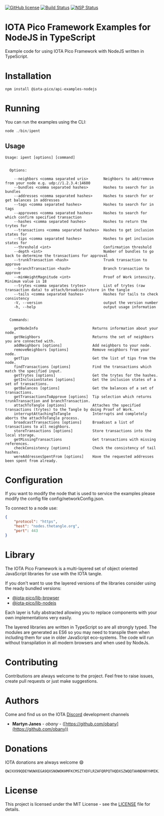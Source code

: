 [![GitHub license](https://img.shields.io/badge/license-MIT-blue.svg)](https://raw.githubusercontent.com/iotaeco/iota-pico-api-examples-nodejs/master/LICENSE) [![Build Status](https://travis-ci.org/iotaeco/iota-pico-api-examples-nodejs.svg?branch=master)](https://travis-ci.org/iotaeco/iota-pico-api-examples-nodejs) [![NSP Status](https://nodesecurity.io/orgs/iotaeco/projects/1190c826-1d26-4619-b617-88b2f6cc4c0b/badge)](https://nodesecurity.io/orgs/iotaeco/projects/1190c826-1d26-4619-b617-88b2f6cc4c0b)

# IOTA Pico Framework Examples for NodeJS in TypeScript

Example code for using IOTA Pico Framework with NodeJS written in TypeScript.

# Installation

```shell
npm install @iota-pico/api-examples-nodejs
```

# Running

You can run the examples using the CLI:

```js
node ./bin/ipent
```

## Usage

```shell
Usage: ipent [options] [command]


  Options:

    --neighbors <comma separated uris>       Neighbors to add/remove from your node e.g. udp://1.2.3.4:14600
    --bundles <comma separated hashes>       Hashes to search for in bundles
    --addresses <comma separated hashes>     Hashes to search for or get balances in addresses
    --tags <comma separated hashes>          Hashes to search for in tags
    --approvees <comma separated hashes>     Hashes to search for which confirm specified transaction
    --hashes <comma separated hashes>        Hashes to return the trytes for
    --transactions <comma separated hashes>  Hashes to get inclusion states for
    --tips <comma separated hashes>          Hashes to get inclusion states for
    --threshold <int>                        Confirmation threshold
    --depth <int>                            Number of bundles to go back to determine the transactions for approval
    --trunkTransaction <hash>                Trunk transaction to approve
    --branchTransaction <hash>               Branch transaction to approve
    --minWeightMagnitude <int>               Proof of Work intensity. Minimum value is 18
    --trytes <comma separates trytes>        List of trytes (raw transaction data) to attach/broadcast/store in the tangle
    --tails <comma separated hashes>         Hashes for tails to check consistency
    -V, --version                            output the version number
    -h, --help                               output usage information


  Commands:

    getNodeInfo                         Returns information about your node.
    getNeighbors                        Returns the set of neighbors you are connected with.
    addNeighbors [options]              Add neighbors to your node.
    removeNeighbors [options]           Remove neighbors from your node.
    getTips                             Get the list of tips from the node.
    findTransactions [options]          Find the transactions which match the specified input.
    getTrytes [options]                 Get the trytes for the hashes.
    getInclusionStates [options]        Get the inclusion states of a set of transactions.
    getBalances [options]               Get the balances of a set of transactions.
    getTransactionsToApprove [options]  Tip selection which returns trunkTransaction and branchTransaction.
    attachToTangle [options]            Attaches the specified transactions (trytes) to the Tangle by doing Proof of Work.
    interruptAttachingToTangle          Interrupts and completely aborts the attachToTangle process.
    broadcastTransactions [options]     Broadcast a list of transactions to all neighbors.
    storeTransactions [options]         Store transactions into the local storage.
    getMissingTransactions              Get transactions with missing references.
    checkConsistency [options]          Check the consistency of tail hashes.
    wereAddressesSpentFrom [options]    Have the requested addresses been spent from already.
```

# Configuration

If you want to modify the node that is used to service the examples please modify the config file config/networkConfig.json.

To connect to a node use:

```json
{
    "protocol": "https",
    "host": "nodes.thetangle.org",
    "port": 443
}
```

# Library

The IOTA Pico Framework is a multi-layered set of object oriented JavaScript libraries for use with the IOTA tangle.

If you don't want to use the layered versions of the libraries consider using the  ready bundled versions:
* [@iota-pico/lib-browser](https://github.com/iotaeco/iota-pico-lib-browser)
* [@iota-pico/lib-nodejs](https://github.com/iotaeco/iota-pico-lib-nodejs)

Each layer is fully abstracted allowing you to replace components with your own implementations very easily.

The layered libraries are written in TypeScript so are all strongly typed. The modules are generated as ES6 so you may need to transpile them when including them for use in older JavaScript eco-systems. The code will run without transpilation in all modern browsers and when used by NodeJs.

# Contributing

Contributions are always welcome to the project. Feel free to raise issues, create pull requests or just make suggestions.

# Authors

Come and find us on the IOTA [Discord](https://discordapp.com/invite/fNGZXvh) development channels

* **Martyn Janes** - *obany* - ([https://github.com/obany](https://github.com/obany))

# Donations

IOTA donations are always welcome :smile:
```shell
QWJXX99QDEYWUWXEGA9QXSNOWOKHMFKCMSZTXDFLRZAFQRPQTHQDXSZWQQTAHNDNRYHMIKJYWQLKTFHBWSAOJDHAMB
```

# License

This project is licensed under the MIT License - see the [LICENSE](./LICENSE) file for details.
